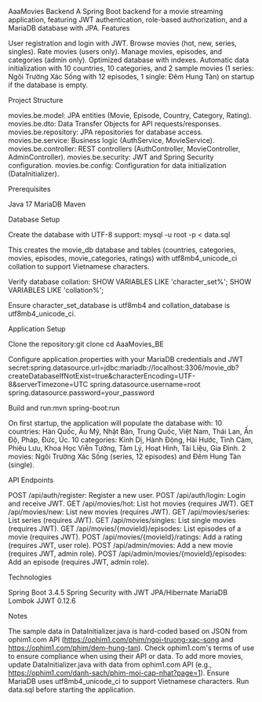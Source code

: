 AaaMovies Backend
A Spring Boot backend for a movie streaming application, featuring JWT authentication, role-based authorization, and a MariaDB database with JPA.
Features

User registration and login with JWT.
Browse movies (hot, new, series, singles).
Rate movies (users only).
Manage movies, episodes, and categories (admin only).
Optimized database with indexes.
Automatic data initialization with 10 countries, 10 categories, and 2 sample movies (1 series: Ngôi Trường Xác Sống with 12 episodes, 1 single: Đêm Hung Tàn) on startup if the database is empty.

Project Structure

movies.be.model: JPA entities (Movie, Episode, Country, Category, Rating).
movies.be.dto: Data Transfer Objects for API requests/responses.
movies.be.repository: JPA repositories for database access.
movies.be.service: Business logic (AuthService, MovieService).
movies.be.controller: REST controllers (AuthController, MovieController, AdminController).
movies.be.security: JWT and Spring Security configuration.
movies.be.config: Configuration for data initialization (DataInitializer).

Prerequisites

Java 17
MariaDB
Maven

Database Setup

Create the database with UTF-8 support:
mysql -u root -p < data.sql

This creates the movie_db database and tables (countries, categories, movies, episodes, movie_categories, ratings) with utf8mb4_unicode_ci collation to support Vietnamese characters.

Verify database collation:
SHOW VARIABLES LIKE 'character_set%';
SHOW VARIABLES LIKE 'collation%';

Ensure character_set_database is utf8mb4 and collation_database is utf8mb4_unicode_ci.


Application Setup

Clone the repository:git clone <repository-url>
cd AaaMovies_BE


Configure application.properties with your MariaDB credentials and JWT secret:spring.datasource.url=jdbc:mariadb://localhost:3306/movie_db?createDatabaseIfNotExist=true&characterEncoding=UTF-8&serverTimezone=UTC
spring.datasource.username=root
spring.datasource.password=your_password


Build and run:mvn spring-boot:run


On first startup, the application will populate the database with:
10 countries: Hàn Quốc, Âu Mỹ, Nhật Bản, Trung Quốc, Việt Nam, Thái Lan, Ấn Độ, Pháp, Đức, Úc.
10 categories: Kinh Dị, Hành Động, Hài Hước, Tình Cảm, Phiêu Lưu, Khoa Học Viễn Tưởng, Tâm Lý, Hoạt Hình, Tài Liệu, Gia Đình.
2 movies: Ngôi Trường Xác Sống (series, 12 episodes) and Đêm Hung Tàn (single).



API Endpoints

POST /api/auth/register: Register a new user.
POST /api/auth/login: Login and receive JWT.
GET /api/movies/hot: List hot movies (requires JWT).
GET /api/movies/new: List new movies (requires JWT).
GET /api/movies/series: List series (requires JWT).
GET /api/movies/singles: List single movies (requires JWT).
GET /api/movies/{movieId}/episodes: List episodes of a movie (requires JWT).
POST /api/movies/{movieId}/ratings: Add a rating (requires JWT, user role).
POST /api/admin/movies: Add a new movie (requires JWT, admin role).
POST /api/admin/movies/{movieId}/episodes: Add an episode (requires JWT, admin role).

Technologies

Spring Boot 3.4.5
Spring Security with JWT
JPA/Hibernate
MariaDB
Lombok
JJWT 0.12.6

Notes

The sample data in DataInitializer.java is hard-coded based on JSON from ophim1.com API (https://ophim1.com/phim/ngoi-truong-xac-song and https://ophim1.com/phim/dem-hung-tan).
Check ophim1.com's terms of use to ensure compliance when using their API or data.
To add more movies, update DataInitializer.java with data from ophim1.com API (e.g., https://ophim1.com/danh-sach/phim-moi-cap-nhat?page=1).
Ensure MariaDB uses utf8mb4_unicode_ci to support Vietnamese characters. Run data.sql before starting the application.

